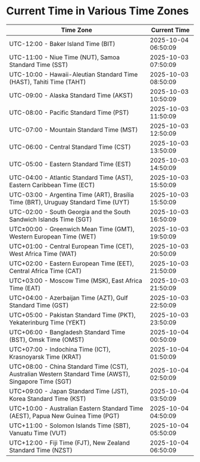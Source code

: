 # Current Time in Various Time Zones

| Time Zone | Current Time |
|-----------|--------------|
| UTC-12:00 - Baker Island Time (BIT) | 2025-10-04 06:50:09 |
| UTC-11:00 - Niue Time (NUT), Samoa Standard Time (SST) | 2025-10-03 07:50:09 |
| UTC-10:00 - Hawaii-Aleutian Standard Time (HAST), Tahiti Time (TAHT) | 2025-10-03 08:50:09 |
| UTC-09:00 - Alaska Standard Time (AKST) | 2025-10-03 10:50:09 |
| UTC-08:00 - Pacific Standard Time (PST) | 2025-10-03 11:50:09 |
| UTC-07:00 - Mountain Standard Time (MST) | 2025-10-03 12:50:09 |
| UTC-06:00 - Central Standard Time (CST) | 2025-10-03 13:50:09 |
| UTC-05:00 - Eastern Standard Time (EST) | 2025-10-03 14:50:09 |
| UTC-04:00 - Atlantic Standard Time (AST), Eastern Caribbean Time (ECT) | 2025-10-03 15:50:09 |
| UTC-03:00 - Argentina Time (ART), Brasília Time (BRT), Uruguay Standard Time (UYT) | 2025-10-03 15:50:09 |
| UTC-02:00 - South Georgia and the South Sandwich Islands Time (SGT) | 2025-10-03 16:50:09 |
| UTC±00:00 - Greenwich Mean Time (GMT), Western European Time (WET) | 2025-10-03 19:50:09 |
| UTC+01:00 - Central European Time (CET), West Africa Time (WAT) | 2025-10-03 20:50:09 |
| UTC+02:00 - Eastern European Time (EET), Central Africa Time (CAT) | 2025-10-03 21:50:09 |
| UTC+03:00 - Moscow Time (MSK), East Africa Time (EAT) | 2025-10-03 21:50:09 |
| UTC+04:00 - Azerbaijan Time (AZT), Gulf Standard Time (GST) | 2025-10-03 22:50:09 |
| UTC+05:00 - Pakistan Standard Time (PKT), Yekaterinburg Time (YEKT) | 2025-10-03 23:50:09 |
| UTC+06:00 - Bangladesh Standard Time (BST), Omsk Time (OMST) | 2025-10-04 00:50:09 |
| UTC+07:00 - Indochina Time (ICT), Krasnoyarsk Time (KRAT) | 2025-10-04 01:50:09 |
| UTC+08:00 - China Standard Time (CST), Australian Western Standard Time (AWST), Singapore Time (SGT) | 2025-10-04 02:50:09 |
| UTC+09:00 - Japan Standard Time (JST), Korea Standard Time (KST) | 2025-10-04 03:50:09 |
| UTC+10:00 - Australian Eastern Standard Time (AEST), Papua New Guinea Time (PGT) | 2025-10-04 04:50:09 |
| UTC+11:00 - Solomon Islands Time (SBT), Vanuatu Time (VUT) | 2025-10-04 05:50:09 |
| UTC+12:00 - Fiji Time (FJT), New Zealand Standard Time (NZST) | 2025-10-04 06:50:09 |
